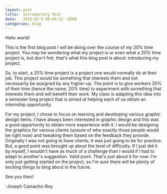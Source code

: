 ```yaml
---
layout: post
title:  Introductory Post
date:   2016-02-5 09:04:12 -0500
categories: blog
---
```

Hello world!

This is the first blog post I will be doing over the course of my 20% time project. You may be wondering what my project is or even what a 20% time project is, but don't fret, that's what this blog post is about: introducing my project.

So, to start, a 20% time project is a project one would normally do at their job. This project would be something that interests them and not necessarily be assigned by any higher-up. The point is to give workers 20% of their time (hence the name, 20% time) to experiment with something that interests them and will benefit their work. My class is adapting this idea into a semester long project that is aimed at helping each of us obtain an internship opportunity.

For my project, I chose to focus on learning and developing various graphic design items. I have always been interested in graphic design and this was a good opportunity to obtain more experience with it. I would be designing the graphics for various clients (unsure of who exactly those people would be right now) and tweaking them based on the feedback they provide. Originally I was not going to have clients; it was just going to be for practice. But, a good point was brought up about the level of difficulty. If I just did it by myself, I wouldn't have as much of a challenge than I would if I had to adapt to another's suggestion. Valid point. That's just about it for now. I'm only just getting started on the project, so I'm sure there will be plenty of exciting things to blog about in the future.

See you then!

-Joseph Camacho-Roy
